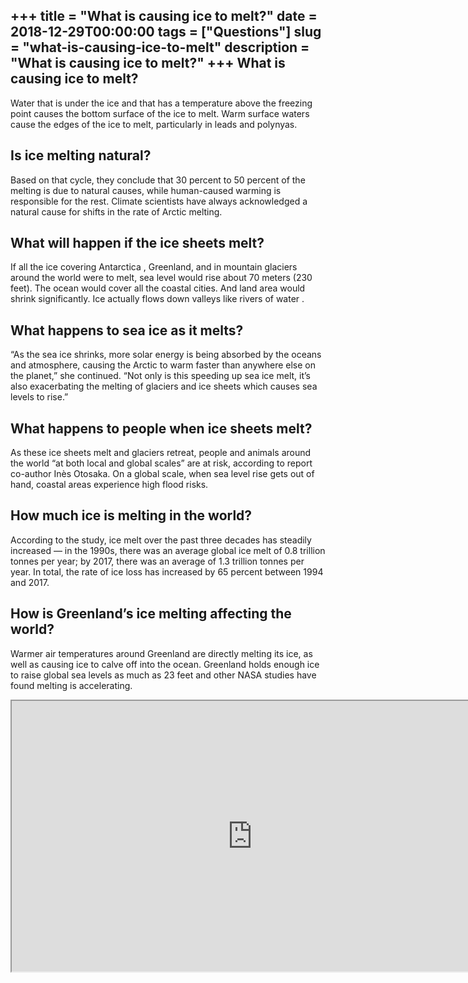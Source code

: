 +++
title = "What is causing ice to melt?"
date = 2018-12-29T00:00:00
tags = ["Questions"]
slug = "what-is-causing-ice-to-melt"
description = "What is causing ice to melt?"
+++
What is causing ice to melt?
----------------------------

Water that is under the ice and that has a temperature above the freezing point causes the bottom surface of the ice to melt. Warm surface waters cause the edges of the ice to melt, particularly in leads and polynyas.

Is ice melting natural?
-----------------------

Based on that cycle, they conclude that 30 percent to 50 percent of the melting is due to natural causes, while human-caused warming is responsible for the rest. Climate scientists have always acknowledged a natural cause for shifts in the rate of Arctic melting.

What will happen if the ice sheets melt?
----------------------------------------

If all the ice covering Antarctica , Greenland, and in mountain glaciers around the world were to melt, sea level would rise about 70 meters (230 feet). The ocean would cover all the coastal cities. And land area would shrink significantly. Ice actually flows down valleys like rivers of water .

What happens to sea ice as it melts?
------------------------------------

“As the sea ice shrinks, more solar energy is being absorbed by the oceans and atmosphere, causing the Arctic to warm faster than anywhere else on the planet,” she continued. “Not only is this speeding up sea ice melt, it’s also exacerbating the melting of glaciers and ice sheets which causes sea levels to rise.”

What happens to people when ice sheets melt?
--------------------------------------------

As these ice sheets melt and glaciers retreat, people and animals around the world “at both local and global scales” are at risk, according to report co-author Inès Otosaka. On a global scale, when sea level rise gets out of hand, coastal areas experience high flood risks.

How much ice is melting in the world?
-------------------------------------

According to the study, ice melt over the past three decades has steadily increased — in the 1990s, there was an average global ice melt of 0.8 trillion tonnes per year; by 2017, there was an average of 1.3 trillion tonnes per year. In total, the rate of ice loss has increased by 65 percent between 1994 and 2017.

How is Greenland’s ice melting affecting the world?
---------------------------------------------------

Warmer air temperatures around Greenland are directly melting its ice, as well as causing ice to calve off into the ocean. Greenland holds enough ice to raise global sea levels as much as 23 feet and other NASA studies have found melting is accelerating.

<iframe allow="accelerometer; autoplay; clipboard-write; encrypted-media; gyroscope; picture-in-picture" allowfullscreen="" class="__youtube_prefs__  epyt-is-override  no-lazyload" data-no-lazy="1" data-origheight="433" data-origwidth="770" data-skipgform_ajax_framebjll="" height="433" id="_ytid_25967" loading="lazy" src="https://www.youtube.com/embed/c4KRwOyrNPw?enablejsapi=1&autoplay=0&cc_load_policy=0&cc_lang_pref=&iv_load_policy=1&loop=0&modestbranding=0&rel=1&fs=1&playsinline=0&autohide=2&theme=dark&color=red&controls=1&" title="YouTube player" width="770"></iframe>